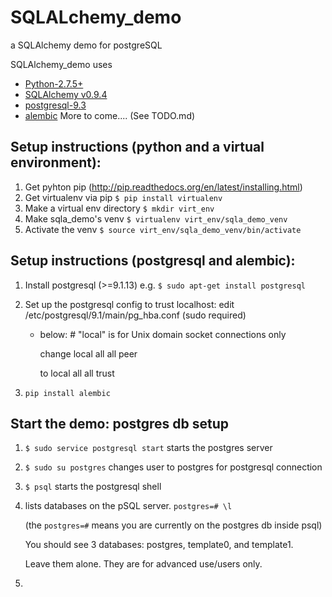 SQLALchemy_demo
===============

a SQLAlchemy demo for postgreSQL

SQLAlchemy_demo uses 
+ [Python-2.7.5+](https://www.python.org/download/releases/2.7.5 "Python") 
+ [SQLAlchemy v0.9.4 ](http://docs.sqlalchemy.org/en/rel_0_9/ "SQLAlchemy")
+ [postgresql-9.3](http://www.postgresql.org/download/linux/debian/ "postgres")
+ [alembic](http://alembic.readthedocs.org/en/latest/ "alembic")
More to come.... (See TODO.md)


Setup instructions (python and a virtual environment):
---------------
  1. Get pyhton pip (http://pip.readthedocs.org/en/latest/installing.html)
  1. Get virtualenv via pip `$ pip install virtualenv`
  1. Make a virtual env directory `$ mkdir virt_env`
  1. Make sqla_demo's venv `$ virtualenv virt_env/sqla_demo_venv`
  1. Activate the venv `$ source virt_env/sqla_demo_venv/bin/activate` 


Setup instructions (postgresql and alembic):
---------------
  1. Install postgresql (>=9.1.13) e.g. `$ sudo apt-get install postgresql`
  2. Set up the postgresql config to trust localhost:
      edit /etc/postgresql/9.1/main/pg_hba.conf (sudo required)

        + below:     # "local" is for Unix domain socket connections only
        
          change    local   all     all     peer
          
          to        local   all     all     trust

  3. `pip install alembic`

Start the demo: postgres db setup
---------------
  1. `$ sudo service postgresql start` starts the postgres server
  1. `$ sudo su postgres` changes user to postgres for postgresql connection
  3. `$ psql` starts the postgresql shell

  4. lists databases on the pSQL server.  `postgres=# \l` 

        (the `postgres=#` means you are currently on the postgres db inside psql)
        
        You should see 3 databases: postgres, template0, and template1. 
        
        Leave them alone. They are for advanced use/users only.
  5. 

